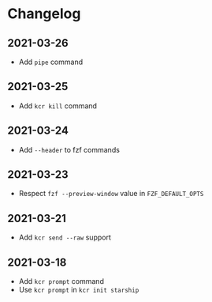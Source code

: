 # Changelog

## 2021-03-26

- Add `pipe` command

## 2021-03-25

- Add `kcr kill` command

## 2021-03-24

- Add `--header` to fzf commands

## 2021-03-23

- Respect `fzf --preview-window` value in `FZF_DEFAULT_OPTS`

## 2021-03-21

- Add `kcr send --raw` support

## 2021-03-18

- Add `kcr prompt` command
- Use `kcr prompt` in `kcr init starship`
